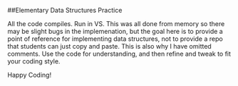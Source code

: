 ##Elementary Data Structures Practice

All the code compiles. Run in VS. This was all done from memory so there may be slight bugs in the implemenation, but the goal
here is to provide a point of reference for implementing data structures, not to provide a repo that students can just copy and paste. This is also why I have omitted comments. Use the code for understanding, and then refine and tweak to fit your coding style.

Happy Coding!


